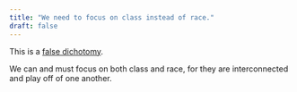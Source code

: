 ```yaml
---
title: "We need to focus on class instead of race."
draft: false
---
```


This is a [false dichotomy](https://en.m.wikipedia.org/wiki/False_dilemma).  
  
We can and must focus on both class and race, for they are interconnected and play off of one another.

